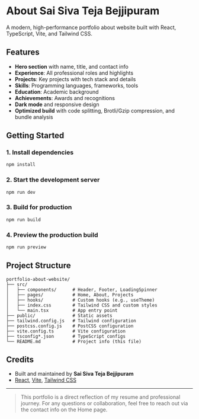 # About Sai Siva Teja Bejjipuram

A modern, high-performance portfolio about website built with React, TypeScript, Vite, and Tailwind CSS.

## Features
- **Hero section** with name, title, and contact info
- **Experience**: All professional roles and highlights
- **Projects**: Key projects with tech stack and details
- **Skills**: Programming languages, frameworks, tools
- **Education**: Academic background
- **Achievements**: Awards and recognitions
- **Dark mode** and responsive design
- **Optimized build** with code splitting, Brotli/Gzip compression, and bundle analysis

## Getting Started

### 1. Install dependencies
```bash
npm install
```

### 2. Start the development server
```bash
npm run dev
```

### 3. Build for production
```bash
npm run build
```

### 4. Preview the production build
```bash
npm run preview
```

## Project Structure
```
portfolio-about-website/
├── src/
│   ├── components/      # Header, Footer, LoadingSpinner
│   ├── pages/           # Home, About, Projects
│   ├── hooks/           # Custom hooks (e.g., useTheme)
│   ├── index.css        # Tailwind CSS and custom styles
│   └── main.tsx         # App entry point
├── public/              # Static assets
├── tailwind.config.js   # Tailwind configuration
├── postcss.config.js    # PostCSS configuration
├── vite.config.ts       # Vite configuration
├── tsconfig*.json       # TypeScript configs
└── README.md            # Project info (this file)
```

## Credits
- Built and maintained by **Sai Siva Teja Bejjipuram**
- [React](https://react.dev/), [Vite](https://vitejs.dev/), [Tailwind CSS](https://tailwindcss.com/)

---

> This portfolio is a direct reflection of my resume and professional journey. For any questions or collaboration, feel free to reach out via the contact info on the Home page.
